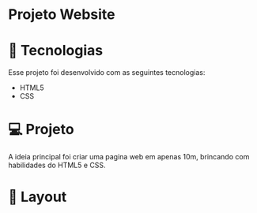 # Projeto Website

# 🚀 Tecnologias

Esse projeto foi desenvolvido com as seguintes tecnologias:

- HTML5
- CSS

# 💻 Projeto

A ideia principal foi criar uma pagina web em apenas 10m, brincando com habilidades do HTML5 e CSS. 

# 🔖 Layout
